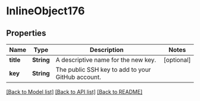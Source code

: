 # InlineObject176

## Properties
Name | Type | Description | Notes
------------ | ------------- | ------------- | -------------
**title** | **String** | A descriptive name for the new key. | [optional] 
**key** | **String** | The public SSH key to add to your GitHub account. | 

[[Back to Model list]](../README.md#documentation-for-models) [[Back to API list]](../README.md#documentation-for-api-endpoints) [[Back to README]](../README.md)


